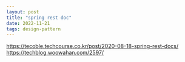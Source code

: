 ```yaml
---
layout: post
title: "spring rest doc"
date: 2022-11-21
tags: design-pattern
---
```


https://tecoble.techcourse.co.kr/post/2020-08-18-spring-rest-docs/
https://techblog.woowahan.com/2597/